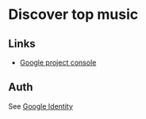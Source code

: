 # Discover top music

## Links
* [Google project console](https://console.cloud.google.com/apis/dashboard?project=yt-top-music)

## Auth
See [Google Identity](https://developers.google.com/identity/gsi/web)